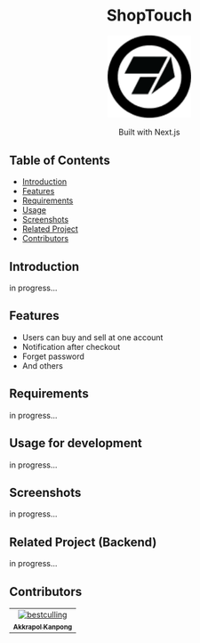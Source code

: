 <h1 align="center">ShopTouch</h1>
<p align="center">
  <img width="150" src="https://raw.githubusercontent.com/TouchMyLike/ShopTouch/main/public/Logo.png"/>
</p>
<p align="center">
  Built with Next.js
</p>

## Table of Contents

- [Introduction](#introduction)
- [Features](#features)
- [Requirements](#requirements)
- [Usage](#usage-for-development)
- [Screenshots](#screenshots)
- [Related Project](#related-project-backend)
- [Contributors](#contributors)

## Introduction
in progress...

## Features
* Users can buy and sell at one account
* Notification after checkout
* Forget password
* And others

## Requirements
in progress...

## Usage for development
in progress...

## Screenshots
in progress...

## Related Project (Backend)
in progress...

## Contributors
<center>
  <table>
    <tr>
      <td align="center">
        <a href="https://github.com/bestculling">
          <img width="100" src="https://avatars.githubusercontent.com/u/42959703?s=400&u=dd8b2622c80058ccb953aeb6c43b67d7dbf0fe02&v=4" alt="bestculling"><br/>
          <sub><b>Akkrapol Kanpong</b></sub>
        </a>
      </td>
    </tr>
  </table>
</center>